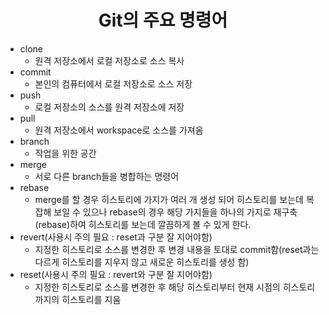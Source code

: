 # <center>Git의 주요 명령어</center>
- clone
  - 원격 저장소에서 로컬 저장소로 소스 복사
- commit
  - 본인의 컴퓨터에서 로컬 저장소로 소스 저장
- push
  - 로컬 저장소의 소스를 원격 저장소에 저장
- pull
  - 원격 저장소에서 workspace로 소스를 가져옴
- branch
  - 작업을 위한 공간
- merge
  - 서로 다른 branch들을 병합하는 명령어
- rebase
  - merge를 할 경우 히스토리에 가지가 여러 개 생성 되어 히스토리를 보는데 복잡해 보일 수 있으나 rebase의 경우 해당 가지들을 하나의 가지로 재구축(rebase)하여 히스토리를 보는데 깔끔하게 볼 수 있게 한다.
- revert(사용시 주의 필요 : reset과 구분 잘 지어야함)
  - 지정한 히스토리로 소스를 변경한 후 변경 내용을 토대로 commit함(reset과는 다르게 히스토리를 지우지 않고 새로운 히스토리를 생성 함)
- reset(사용시 주의 필요 : revert와 구분 잘 지어야함)
  - 지정한 히스토리로 소스를 변경한 후 해당 히스토리부터 현재 시점의 히스토리까지의 히스토리를 지움
